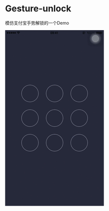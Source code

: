 # Gesture-unlock
模仿支付宝手势解锁的一个Demo



![image](https://github.com/yuanye1128/Gesture-unlock/blob/master/111.gif)
